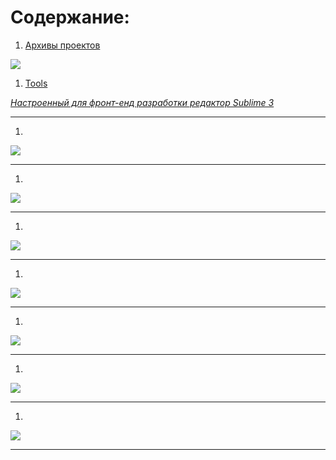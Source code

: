 # Содержание:

1. [Архивы проектов](./archive)

![](./img/ "")


1. [Tools]()

[*Настроенный для фронт-енд разработки редактор Sublime 3*](./archive/ide)

---

1. [](./)

![](./img/ "")

---

1. [](./)

![](./img/ "")

---

1. [](./)

![](./img/ "")

---

1. [](./)

![](./img/ "")

---

1. [](./)

![](./img/ "")

---

1. [](./)

![](./img/ "")

---

1. [](./)

![](./img/ "")

---
